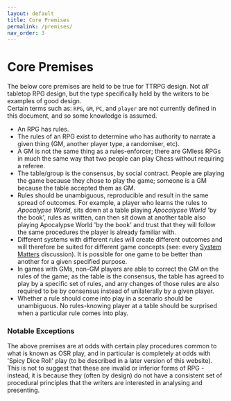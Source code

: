 ```yaml
---
layout: default
title: Core Premises
permalink: /premises/
nav_order: 3
---
```

# Core Premises

The below core premises are held to be true for TTRPG design. Not *all* tabletop RPG design, but the type specifically held by the writers to be examples of good design.  
Certain terms such as: `RPG`, `GM`, `PC`, and `player` are not currently defined in this document, and so some knowledge is assumed.

* An RPG has rules.  
* The rules of an RPG exist to determine who has authority to narrate a given thing (GM, another player type, a randomiser, etc).  
* A GM is not the same thing as a rules-enforcer; there are GMless RPGs in much the same way that two people can play Chess without requiring a referee.  
* The table/group is the consensus, by social contract. People are playing the game because they chose to play the game; someone is a GM because the table accepted them as GM.
* Rules should be unambiguous, reproducible and result in the same spread of outcomes. For example, a player who learns the rules to *Apocalypse World*, sits down at a table playing *Apocalypse World* 'by the book', rules as written, can then sit down at another table also playing Apocalypse World 'by the book' and trust that they will follow the same procedures the player is already familiar with.  
* Different systems with different rules will create different outcomes and will therefore be suited for different game concepts (see: every [System Matters](http://www.indie-rpgs.com/_articles/system_does_matter.html) discussion). It is possible for one game to be better than another for a given specified purpose.   
* In games with GMs, non-GM players are able to correct the GM on the rules of the game; as the table is the consensus, the table has agreed to play by a specific set of rules, and any changes of those rules are also required to be by consensus instead of unilaterally by a given player.
* Whether a rule should come into play in a scenario should be unambiguous. No rules-knowing player at a table should be surprised when a particular rule comes into play.

### Notable Exceptions
The above premises are at odds with certain play procedures common to what is known as OSR play, and in particular is completely at odds with 'Spicy Dice Roll' play (to be described in a later version of this website).   
This is not to suggest that these are invalid or inferior forms of RPG - instead, it is because they (often by design) do not have a consistent set of procedural principles that the writers are interested in analysing and presenting.
